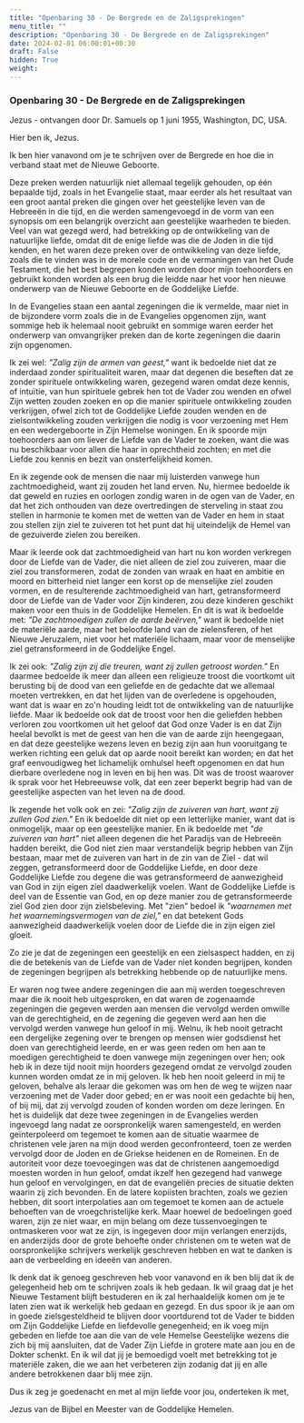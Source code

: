 ```yaml
---
title: "Openbaring 30 - De Bergrede en de Zaligsprekingen"
menu_title: ""
description: "Openbaring 30 - De Bergrede en de Zaligsprekingen"
date: 2024-02-01 06:00:01+00:30
draft: False
hidden: True
weight:
---
```

### Openbaring 30 - De Bergrede en de Zaligsprekingen

Jezus - ontvangen door Dr. Samuels op 1 juni 1955, Washington, DC, USA.

Hier ben ik, Jezus.

Ik ben hier vanavond om je te schrijven over de Bergrede en hoe die in verband staat met de Nieuwe Geboorte.

Deze preken werden natuurlijk niet allemaal tegelijk gehouden, op één bepaalde tijd, zoals in het Evangelie staat, maar eerder als het resultaat van een groot aantal preken die gingen over het geestelijke leven van de Hebreeën in die tijd, en die werden samengevoegd in de vorm van een synopsis om een belangrijk overzicht aan geestelijke waarheden te bieden. Veel van wat gezegd werd, had betrekking op de ontwikkeling van de natuurlijke liefde, omdat dit de enige liefde was die de Joden in die tijd kenden, en het waren deze preken over de ontwikkeling van deze liefde, zoals die te vinden was in de morele code en de vermaningen van het Oude Testament, die het best begrepen konden worden door mijn toehoorders en gebruikt konden worden als een brug die leidde naar het voor hen nieuwe onderwerp van de Nieuwe Geboorte en de Goddelijke Liefde.

In de Evangelies staan een aantal zegeningen die ik vermelde, maar niet in de bijzondere vorm zoals die in de Evangelies opgenomen zijn, want sommige heb ik helemaal nooit gebruikt en sommige waren eerder het onderwerp van omvangrijker preken dan de korte zegeningen die daarin zijn opgenomen.

Ik zei wel: *"Zalig zijn de armen van geest,"* want ik bedoelde niet dat ze inderdaad zonder spiritualiteit waren, maar dat degenen die beseften dat ze zonder spirituele ontwikkeling waren, gezegend waren omdat deze kennis, of intuïtie, van hun spirituele gebrek hen tot de Vader zou wenden en ofwel Zijn wetten zouden zoeken en op die manier spirituele ontwikkeling zouden verkrijgen, ofwel zich tot de Goddelijke Liefde zouden wenden en de zielsontwikkeling zouden verkrijgen die nodig is voor verzoening met Hem en een wedergeboorte in Zijn Hemelse woningen. En ik spoorde mijn toehoorders aan om liever de Liefde van de Vader te zoeken, want die was nu beschikbaar voor allen die haar in oprechtheid zochten; en met die Liefde zou kennis en bezit van onsterfelijkheid komen.

En ik zegende ook de mensen die naar mij luisterden vanwege hun zachtmoedigheid, want zij zouden het land erven. Nu, hiermee bedoelde ik dat geweld en ruzies en oorlogen zondig waren in de ogen van de Vader, en dat het zich onthouden van deze overtredingen de sterveling in staat zou stellen in harmonie te komen met de wetten van de Vader en hem in staat zou stellen zijn ziel te zuiveren tot het punt dat hij uiteindelijk de Hemel van de gezuiverde zielen zou bereiken.

Maar ik leerde ook dat zachtmoedigheid van hart nu kon worden verkregen door de Liefde van de Vader, die niet alleen de ziel zou zuiveren, maar die ziel zou transformeren, zodat de zonden van wraak en haat en ambitie en moord en bitterheid niet langer een korst op de menselijke ziel zouden vormen, en de resulterende zachtmoedigheid van hart, getransformeerd door de Liefde van de Vader voor Zijn kinderen, zou deze kinderen geschikt maken voor een thuis in de Goddelijke Hemelen. En dit is wat ik bedoelde met: *"De zachtmoedigen zullen de aarde beërven,"* want ik bedoelde niet de materiële aarde, maar het beloofde land van de zielensferen, of het Nieuwe Jeruzalem, niet voor het materiële lichaam, maar voor de menselijke ziel getransformeerd in de Goddelijke Engel.

Ik zei ook: *"Zalig zijn zij die treuren, want zij zullen getroost worden."* En daarmee bedoelde ik meer dan alleen een religieuze troost die voortkomt uit berusting bij de dood van een geliefde en de gedachte dat we allemaal moeten vertrekken, en dat het lijden van de overledene is opgehouden, want dat is waar en zo'n houding leidt tot de ontwikkeling van de natuurlijke liefde. Maar ik bedoelde ook dat de troost voor hen die geliefden hebben verloren zou voortkomen uit het geloof dat God onze Vader is en dat Zijn heelal bevolkt is met de geest van hen die van de aarde zijn heengegaan, en dat deze geestelijke wezens leven en bezig zijn aan hun vooruitgang te werken richting een geluk dat op aarde nooit bereikt kan worden; en dat het graf eenvoudigweg het lichamelijk omhulsel heeft opgenomen en dat hun dierbare overledene nog in leven en bij hen was. Dit was de troost waarover ik sprak voor het Hebreeuwse volk, dat een zeer beperkt begrip had van de geestelijke aspecten van het leven na de dood.

Ik zegende het volk ook en zei: *"Zalig zijn de zuiveren van hart, want zij zullen God zien."* En ik bedoelde dit niet op een letterlijke manier, want dat is onmogelijk, maar op een geestelijke manier. En ik bedoelde met *"de zuiveren van hart"* niet alleen degenen die het Paradijs van de Hebreeën hadden bereikt, die God niet zien maar verstandelijk begrip hebben van Zijn bestaan, maar met de zuiveren van hart in de zin van de Ziel - dat wil zeggen, getransformeerd door de Goddelijke Liefde, en door deze Goddelijke Liefde zou degene die was getransformeerd de aanwezigheid van God in zijn eigen ziel daadwerkelijk voelen. Want de Goddelijke Liefde is deel van de Essentie van God, en op deze manier zou de getransformeerde ziel God zien door zijn zielsbeleving. Met "zien" bedoel ik *"waarnemen met het waarnemingsvermogen van de ziel,"* en dat betekent Gods aanwezigheid daadwerkelijk voelen door de Liefde die in zijn eigen ziel gloeit.

Zo zie je dat de zegeningen een geestelijk en een zielsaspect hadden, en zij die de betekenis van de Liefde van de Vader niet konden begrijpen, konden de zegeningen begrijpen als betrekking hebbende op de natuurlijke mens.

Er waren nog twee andere zegeningen die aan mij werden toegeschreven maar die ik nooit heb uitgesproken, en dat waren de zogenaamde zegeningen die gegeven werden aan mensen die vervolgd werden omwille van de gerechtigheid, en de zegening die gegeven werd aan hen die vervolgd werden vanwege hun geloof in mij. Welnu, ik heb nooit getracht een dergelijke zegening over te brengen op mensen wier godsdienst het doen van gerechtigheid leerde, en er was geen reden om hen aan te moedigen gerechtigheid te doen vanwege mijn zegeningen over hen; ook heb ik in deze tijd nooit mijn hoorders gezegend omdat ze vervolgd zouden kunnen worden omdat ze in mij geloven. Ik heb hen nooit geleerd in mij te geloven, behalve als leraar die gekomen was om hen de weg te wijzen naar verzoening met de Vader door gebed; en er was nooit een gedachte bij hen, of bij mij, dat zij vervolgd zouden of konden worden om deze leringen. En het is duidelijk dat deze twee zegeningen in de Evangelies werden ingevoegd lang nadat ze oorspronkelijk waren samengesteld, en werden geïnterpoleerd om tegemoet te komen aan de situatie waarmee de christenen vele jaren na mijn dood werden geconfronteerd, toen ze werden vervolgd door de Joden en de Griekse heidenen en de Romeinen. En de autoriteit voor deze toevoegingen was dat de christenen aangemoedigd moesten worden in hun geloof, omdat ikzelf hen gezegend had vanwege hun geloof en vervolgingen, en dat de evangeliën precies de situatie dekten waarin zij zich bevonden. En de latere kopiisten brachten, zoals we gezien hebben, dit soort interpolaties aan om tegemoet te komen aan de actuele behoeften van de vroegchristelijke kerk. Maar hoewel de bedoelingen goed waren, zijn ze niet waar, en mijn belang om deze tussenvoegingen te ontmaskeren voor wat ze zijn, is ingegeven door mijn verlangen enerzijds, en anderzijds door de grote behoefte onder christenen om te weten wat de oorspronkelijke schrijvers werkelijk geschreven hebben en wat te danken is aan de verbeelding en ideeën van anderen.

Ik denk dat ik genoeg geschreven heb voor vanavond en ik ben blij dat ik de gelegenheid heb om te schrijven zoals ik heb gedaan. Ik wil graag dat je het Nieuwe Testament blijft bestuderen en ik zal herhaaldelijk komen om je te laten zien wat ik werkelijk heb gedaan en gezegd. En dus spoor ik je aan om in goede zielsgesteldheid te blijven door voortdurend tot de Vader te bidden om Zijn Goddelijke Liefde en liefdevolle genegenheid; en ik voeg mijn gebeden en liefde toe aan die van de vele Hemelse Geestelijke wezens die zich bij mij aansluiten, dat de Vader Zijn Liefde in grotere mate aan jou en de Dokter schenkt. En ik wil dat jij je bemoedigd voelt met betrekking tot je materiële zaken, die we aan het verbeteren zijn zodanig dat jij en alle andere betrokkenen daar blij mee zijn.

Dus ik zeg je goedenacht en met al mijn liefde voor jou, onderteken ik met,

Jezus van de Bijbel en Meester van de Goddelijke Hemelen.
